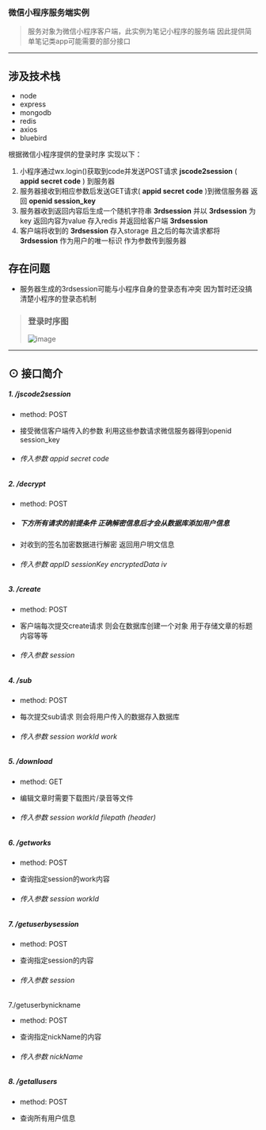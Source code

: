 ### 微信小程序服务端实例

> 服务对象为微信小程序客户端，此实例为笔记小程序的服务端 因此提供简单笔记类app可能需要的部分接口

---

## 涉及技术栈

- node
- express
- mongodb
- redis
- axios
- bluebird

根据微信小程序提供的登录时序 实现以下：

1. 小程序通过wx.login()获取到code并发送POST请求 **jscode2session** ( **appid secret code** ) 到服务器
2. 服务器接收到相应参数后发送GET请求( **appid secret code** )到微信服务器 返回 **openid session_key**
3. 服务器收到返回内容后生成一个随机字符串 **3rdsession** 并以 **3rdsession** 为key 返回内容为value 存入redis 并返回给客户端 **3rdsession**
4. 客户端将收到的 **3rdsession** 存入storage 且之后的每次请求都将 **3rdsession** 作为用户的唯一标识 作为参数传到服务器

## 存在问题

- 服务器生成的3rdsession可能与小程序自身的登录态有冲突 因为暂时还没搞清楚小程序的登录态机制

> ### 登录时序图
> ![image](https://mp.weixin.qq.com/debug/wxadoc/dev/image/login.png?t=2017127)

---

## ⊙ 接口简介

##### 1. /jscode2session

- method: POST

- 接受微信客户端传入的参数 利用这些参数请求微信服务器得到openid session_key

- ###### 传入参数 appid secret code

##### 2. /decrypt

- method: POST

- ##### 下方所有请求的前提条件 正确解密信息后才会从数据库添加用户信息

- 对收到的签名加密数据进行解密 返回用户明文信息

- ###### 传入参数 appID sessionKey encryptedData iv

##### 3. /create

- method: POST

- 客户端每次提交create请求 则会在数据库创建一个对象 用于存储文章的标题内容等等

- ###### 传入参数 session

##### 4. /sub

- method: POST

- 每次提交sub请求 则会将用户传入的数据存入数据库

- ###### 传入参数 session workId work

##### 5. /download

- method: GET

- 编辑文章时需要下载图片/录音等文件

- ###### 传入参数 session workId filepath (header)

##### 6. /getworks

- method: POST

- 查询指定session的work内容

- ###### 传入参数 session workId

##### 7. /getuserbysession

- method: POST

- 查询指定session的内容

- ###### 传入参数 session

7./getuserbynickname

- method: POST

- 查询指定nickName的内容

- ###### 传入参数 nickName

##### 8. /getallusers

- method: POST

- 查询所有用户信息
